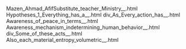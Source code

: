 Mazen_Ahmad_AfifSubstitute_teacher_Ministry__.html
Hypotheses_1_Everything_has_a__.html
div_As_Every_action_has__.html
Awareness_of_peace_in_terms__.html
Awareness_mechanism_indetermining_human_behavior__.html
div_Some_of_these_acts__.html
Also_each_material_entropy_volumetric__.html